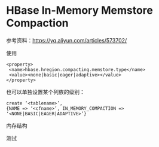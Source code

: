 # HBase In-Memory Memstore Compaction















参考资料：https://yq.aliyun.com/articles/573702/



使用

```
<property>
 <name>hbase.hregion.compacting.memstore.type</name>
 <value><none|basic|eager|adaptive></value>
</property>
```

也可以单独设置某个列族的级别：

```
create ‘<tablename>’, 
{NAME => ‘<cfname>’, IN_MEMORY_COMPACTION => ‘<NONE|BASIC|EAGER|ADAPTIVE>’}
```



内存结构







测试

























































